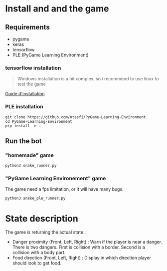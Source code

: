 # Install and and the game

## Requirements

- pygame
- keras
- tensorflow
- PLE (PyGame Learning Environment)

### tensorflow installation

> Windows installation is a bit complex, so i recommend to use linux to test the game

[Guide d'installation](https://www.tensorflow.org/install/pip)

### PLE installation

```shell
git clone https://github.com/ntasfi/PyGame-Learning-Environment
cd PyGame-Learning-Environment
pip install -e .
```

## Run the bot

### "homemade" game

```python
python3 snake_runner.py
```

### "PyGame Learning Environement" game

The game need a fps limitation, or it will have many bugs.

```python
python3 snake_ple_runner.py
```

# State description

The game is returning the actual state :

- Danger proximity (Front, Left, Right) : Warn if the player is near a danger. There is two dangers. First is collision with a border. Second is a collision with a body part.
- Food direction (Front, Left, Right) : Display in which direction player should look to get food.